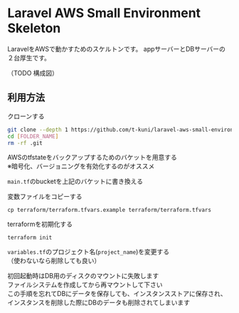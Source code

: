 # Laravel AWS Small Environment Skeleton

LaravelをAWSで動かすためのスケルトンです。
appサーバーとDBサーバーの２台厚生です。

（TODO 構成図）

## 利用方法

クローンする

```bash
git clone --depth 1 https://github.com/t-kuni/laravel-aws-small-environment-skeleton.git [FOLDER_NAME]
cd [FOLDER_NAME]
rm -rf .git
```


AWSのtfstateをバックアップするためのバケットを用意する  
※暗号化、バージョニングを有効化するのがオススメ

`main.tf`のbucketを上記のバケットに書き換える

変数ファイルをコピーする

```
cp terraform/terraform.tfvars.example terraform/terraform.tfvars
```

terraformを初期化する

```
terraform init
```

`variables.tf`のプロジェクト名(`project_name`)を変更する  
（使わないなら削除しても良い）

初回起動時はDB用のディスクのマウントに失敗します  
ファイルシステムを作成してから再マウントして下さい  
この手順を忘れてDBにデータを保存しても、インスタンスストアに保存され、インスタンスを削除した際にDBのデータも削除されてしまいます